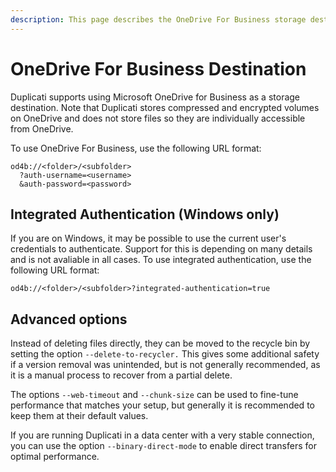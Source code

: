 ```yaml
---
description: This page describes the OneDrive For Business storage destination
---
```


# OneDrive For Business Destination

Duplicati supports using Microsoft OneDrive for Business as a storage destination. Note that Duplicati stores compressed and encrypted volumes on OneDrive and does not store files so they are individually accessible from OneDrive.

To use OneDrive For Business, use the following URL format:

```
od4b://<folder>/<subfolder>
  ?auth-username=<username>
  &auth-password=<password>
```

## Integrated Authentication (Windows only)

If you are on Windows, it may be possible to use the current user's credentials to authenticate. Support for this is depending on many details and is not avaliable in all cases. To use integrated authentication, use the following URL format:

```
od4b://<folder>/<subfolder>?integrated-authentication=true
```

## Advanced options

Instead of deleting files directly, they can be moved to the recycle bin by setting the option `--delete-to-recycler.` This gives some additional safety if a version removal was unintended, but is not generally recommended, as it is a manual process to recover from a partial delete.&#x20;

The options `--web-timeout` and `--chunk-size` can be used to fine-tune performance that matches your setup, but generally it is recommended to keep them at their default values.

If you are running Duplicati in a data center with a very stable connection, you can use the option `--binary-direct-mode` to enable direct transfers for optimal performance.
